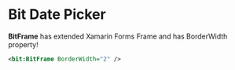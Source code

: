 # Bit Date Picker

**BitFrame** has extended Xamarin Forms Frame and has BorderWidth property!

```xml
<bit:BitFrame BorderWidth="2" />
```
